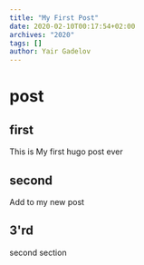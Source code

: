 ```yaml
---
title: "My First Post"
date: 2020-02-10T00:17:54+02:00
archives: "2020"
tags: []
author: Yair Gadelov
---
```


# post

## first
This is My first hugo post ever 

## second
Add to my new post


## 3'rd
second section
